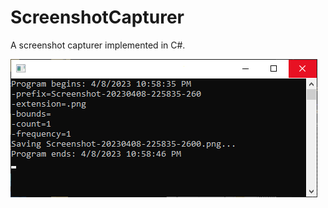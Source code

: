 ScreenshotCapturer
==================

A screenshot capturer implemented in C#.

<img src="Screenshot.png" />